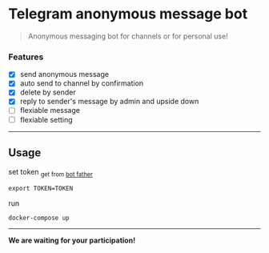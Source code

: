 # Telegram anonymous message bot

> Anonymous messaging bot for channels or for personal use!

### Features

- [x] send anonymous message
- [x] auto send to channel by confirmation
- [x] delete by sender
- [x] reply to sender's message by admin and upside down
- [ ] flexiable message
- [ ] flexiable setting

---

## Usage

set token <sub>get from [bot father](https://t.me/BotFather)</sub>

```shell
export TOKEN=TOKEN
```

run
```shell
docker-compose up
```
---

**We are waiting for your participation!**
